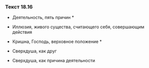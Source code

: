 ### Текст 18.16

- Деятельность, пять причин *

- Иллюзия, живого существа, считающего себя, совершающим действия

- Кришна, Господь, верховное положение *

- Сверхдуша, как друг

- Сверхдуша, как причина деятельности
	
